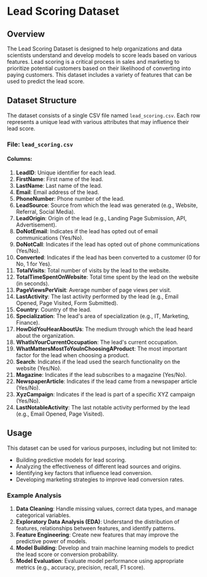 # Lead Scoring Dataset

## Overview

The Lead Scoring Dataset is designed to help organizations and data scientists understand and develop models to score leads based on various features. Lead scoring is a critical process in sales and marketing to prioritize potential customers based on their likelihood of converting into paying customers. This dataset includes a variety of features that can be used to predict the lead score.

## Dataset Structure

The dataset consists of a single CSV file named `lead_scoring.csv`. Each row represents a unique lead with various attributes that may influence their lead score.

### File: `lead_scoring.csv`

#### Columns:

1. **LeadID**: Unique identifier for each lead.
2. **FirstName**: First name of the lead.
3. **LastName**: Last name of the lead.
4. **Email**: Email address of the lead.
5. **PhoneNumber**: Phone number of the lead.
6. **LeadSource**: Source from which the lead was generated (e.g., Website, Referral, Social Media).
7. **LeadOrigin**: Origin of the lead (e.g., Landing Page Submission, API, Advertisement).
8. **DoNotEmail**: Indicates if the lead has opted out of email communications (Yes/No).
9. **DoNotCall**: Indicates if the lead has opted out of phone communications (Yes/No).
10. **Converted**: Indicates if the lead has been converted to a customer (0 for No, 1 for Yes).
11. **TotalVisits**: Total number of visits by the lead to the website.
12. **TotalTimeSpentOnWebsite**: Total time spent by the lead on the website (in seconds).
13. **PageViewsPerVisit**: Average number of page views per visit.
14. **LastActivity**: The last activity performed by the lead (e.g., Email Opened, Page Visited, Form Submitted).
15. **Country**: Country of the lead.
16. **Specialization**: The lead's area of specialization (e.g., IT, Marketing, Finance).
17. **HowDidYouHearAboutUs**: The medium through which the lead heard about the organization.
18. **WhatIsYourCurrentOccupation**: The lead's current occupation.
19. **WhatMattersMostToYouInChoosingAProduct**: The most important factor for the lead when choosing a product.
20. **Search**: Indicates if the lead used the search functionality on the website (Yes/No).
21. **Magazine**: Indicates if the lead subscribes to a magazine (Yes/No).
22. **NewspaperArticle**: Indicates if the lead came from a newspaper article (Yes/No).
23. **XyzCampaign**: Indicates if the lead is part of a specific XYZ campaign (Yes/No).
24. **LastNotableActivity**: The last notable activity performed by the lead (e.g., Email Opened, Page Visited).

## Usage

This dataset can be used for various purposes, including but not limited to:
- Building predictive models for lead scoring.
- Analyzing the effectiveness of different lead sources and origins.
- Identifying key factors that influence lead conversion.
- Developing marketing strategies to improve lead conversion rates.

### Example Analysis

1. **Data Cleaning**: Handle missing values, correct data types, and manage categorical variables.
2. **Exploratory Data Analysis (EDA)**: Understand the distribution of features, relationships between features, and identify patterns.
3. **Feature Engineering**: Create new features that may improve the predictive power of models.
4. **Model Building**: Develop and train machine learning models to predict the lead score or conversion probability.
5. **Model Evaluation**: Evaluate model performance using appropriate metrics (e.g., accuracy, precision, recall, F1 score).

